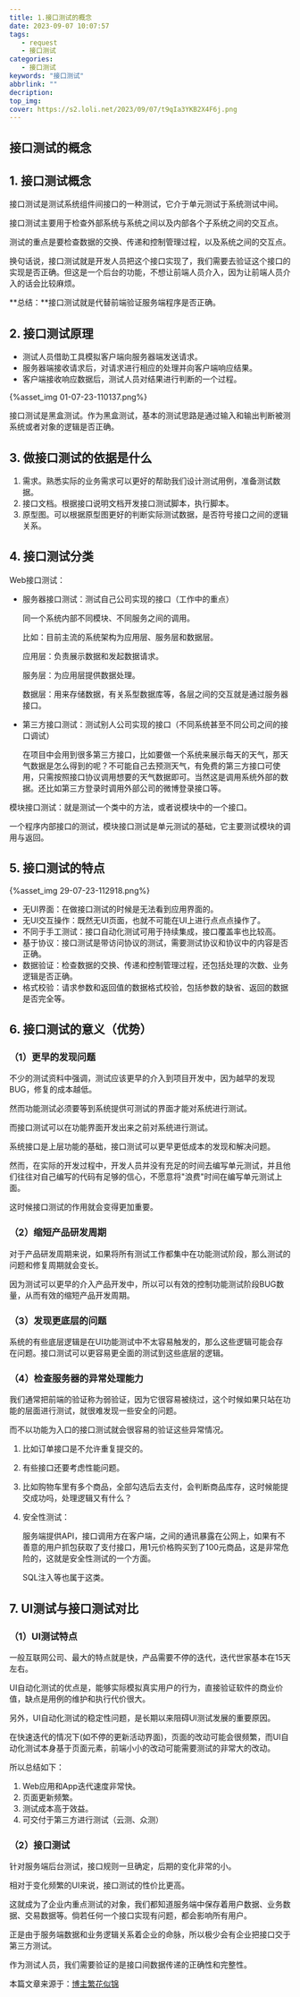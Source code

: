 ```yaml
---
title: 1.接口测试的概念
date: 2023-09-07 10:07:57
tags:
   - request
   - 接口测试
categories:
   - 接口测试
keywords: "接口测试"
abbrlink: ""
decription:
top_img:
cover: https://s2.loli.net/2023/09/07/t9qIa3YKB2X4F6j.png
---
```




## **接口测试的概念**

## 1. **接口测试概念**

接口测试是测试系统组件间接口的一种测试，它介于单元测试于系统测试中间。

接口测试主要用于检查外部系统与系统之间以及内部各个子系统之间的交互点。

测试的重点是要检查数据的交换、传递和控制管理过程，以及系统之间的交互点。

换句话说，接口测试就是开发人员把这个接口实现了，我们需要去验证这个接口的实现是否正确。但这是一个后台的功能，不想让前端人员介入，因为让前端人员介入的话会比较麻烦。

**总结：**接口测试就是代替前端验证服务端程序是否正确。

## 2. **接口测试原理**

- 测试人员借助工具模拟客户端向服务器端发送请求。
- 服务器端接收请求后，对请求进行相应的处理并向客户端响应结果。
- 客户端接收响应数据后，测试人员对结果进行判断的一个过程。

{%asset_img 01-07-23-110137.png%}

接口测试是黑盒测试。作为黑盒测试，基本的测试思路是通过输入和输出判断被测系统或者对象的逻辑是否正确。

## 3. **做接口测试的依据是什么**

1. 需求。熟悉实际的业务需求可以更好的帮助我们设计测试用例，准备测试数据。
2. 接口文档。根据接口说明文档开发接口测试脚本，执行脚本。
3. 原型图。可以根据原型图更好的判断实际测试数据，是否符号接口之间的逻辑关系。

## 4. **接口测试分类**

Web接口测试：

- 服务器接口测试：测试自己公司实现的接口（工作中的重点）

  同一个系统内部不同模块、不同服务之间的调用。

  比如：目前主流的系统架构为应用层、服务层和数据层。

  应用层：负责展示数据和发起数据请求。

  服务层：为应用层提供数据处理。

  数据层：用来存储数据，有关系型数据库等，各层之间的交互就是通过服务器接口。

- 第三方接口测试：测试别人公司实现的接口（不同系统甚至不同公司之间的接口调试）

  在项目中会用到很多第三方接口，比如要做一个系统来展示每天的天气，那天气数据是怎么得到的呢？不可能自己去预测天气，有免费的第三方接口可使用，只需按照接口协议调用想要的天气数据即可。当然这是调用系统外部的数据。还比如第三方登录时调用外部公司的微博登录接口等。

模块接口测试：就是测试一个类中的方法，或者说模块中的一个接口。

一个程序内部接口的测试，模块接口测试是单元测试的基础，它主要测试模块的调用与返回。

## 5. **接口测试的特点**

{%asset_img 29-07-23-112918.png%}

- 无UI界面：在做接口测试的时候是无法看到应用界面的。
- 无UI交互操作：既然无UI页面，也就不可能在UI上进行点点点操作了。
- 不同于手工测试：接口自动化测试可用于持续集成，接口覆盖率也比较高。
- 基于协议：接口测试是带访问协议的测试，需要测试协议和协议中的内容是否正确。
- 数据验证：检查数据的交换、传递和控制管理过程，还包括处理的次数、业务逻辑是否正确。
- 格式校验：请求参数和返回值的数据格式校验，包括参数的缺省、返回的数据是否完全等。

## 6. **接口测试的意义（优势）**

### （1）**更早的发现问题**

不少的测试资料中强调，测试应该更早的介入到项目开发中，因为越早的发现BUG，修复的成本越低。

然而功能测试必须要等到系统提供可测试的界面才能对系统进行测试。

而接口测试可以在功能界面开发出来之前对系统进行测试。

系统接口是上层功能的基础，接口测试可以更早更低成本的发现和解决问题。

然而，在实际的开发过程中，开发人员并没有充足的时间去编写单元测试，并且他们往往对自己编写的代码有足够的信心，不愿意将"浪费"时间在编写单元测试上面。

这时候接口测试的作用就会变得更加重要。

### （2）**缩短产品研发周期**

对于产品研发周期来说，如果将所有测试工作都集中在功能测试阶段，那么测试的问题和修复周期就会变长。

因为测试可以更早的介入产品开发中，所以可以有效的控制功能测试阶段BUG数量，从而有效的缩短产品开发周期。

### （3）**发现更底层的问题**

系统的有些底层逻辑是在UI功能测试中不太容易触发的，那么这些逻辑可能会存在问题。接口测试可以更容易更全面的测试到这些底层的逻辑。

### （4）**检查服务器的异常处理能力**

我们通常把前端的验证称为弱验证，因为它很容易被绕过，这个时候如果只站在功能的层面进行测试，就很难发现一些安全的问题。

而不以功能为入口的接口测试就会很容易的验证这些异常情况。

1. 比如订单接口是不允许重复提交的。

2. 有些接口还要考虑性能问题。

3. 比如购物车里有多个商品，全部勾选后去支付，会判断商品库存，这时候能提交成功吗，处理逻辑又有什么？

4. 安全性测试：

   服务端提供API，接口调用方在客户端，之间的通讯暴露在公网上，如果有不善意的用户抓包获取了支付接口，用1元价格购买到了100元商品，这是非常危险的，这就是安全性测试的一个方面。

   SQL注入等也属于这类。

## 7. **UI测试与接口测试对比** 

### （1）**UI测试特点**

一般互联网公司、最大的特点就是快，产品需要不停的迭代，迭代世家基本在15天左右。

UI自动化测试的优点是，能够实际模拟真实用户的行为，直接验证软件的商业价值，缺点是用例的维护和执行代价很大。

另外，UI自动化测试的稳定性问题，是长期以来阻碍UI测试发展的重要原因。

在快速迭代的情况下(如不停的更新活动界面)，页面的改动可能会很频繁，而UI自动化测试本身基于页面元素，前端小小的改动可能需要测试的非常大的改动。

所以总结如下：

1. Web应用和App迭代速度非常快。
2. 页面更新频繁。
3. 测试成本高于效益。
4. 可交付于第三方进行测试（云测、众测）

### （2）**接口测试**

针对服务端后台测试，接口规则一旦确定，后期的变化非常的小。

相对于变化频繁的UI来说，接口测试的性价比更高。

这就成为了企业内重点测试的对象，我们都知道服务端中保存着用户数据、业务数据、交易数据等。倘若任何一个接口实现有问题，都会影响所有用户。

正是由于服务端数据和业务逻辑关系着企业的命脉，所以极少会有企业把接口交于第三方测试。

作为测试人员，我们需要验证的是接口间数据传递的正确性和完整性。



本篇文章来源于：[博主繁花似锦](https://www.cnblogs.com/liuyuelinfighting/p/14900019.html)

